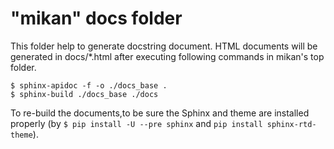 # "mikan" docs folder

This folder help to generate docstring document. 
HTML documents will be generated in docs/\*.html after executing following commands in mikan's top folder.  

`$ sphinx-apidoc -f -o ./docs_base .`  
`$ sphinx-build ./docs_base ./docs`

To re-build the documents,to be sure the Sphinx and theme are installed properly (by `$ pip install -U --pre sphinx` and `pip install sphinx-rtd-theme`). 
